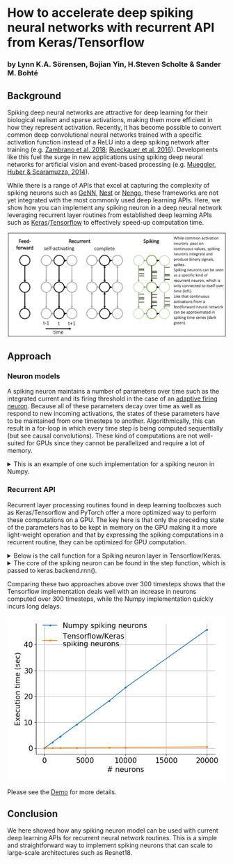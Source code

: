 # How to accelerate deep spiking neural networks with recurrent API from Keras/Tensorflow
### by Lynn K.A. Sörensen, Bojian Yin, H.Steven Scholte & Sander M. Bohté

## Background
Spiking deep neural networks are attractive for deep learning for their biological realism and sparse activations, making them more efficient in how they represent activation. Recently, it has become possible to convert common deep convolutional neural networks trained with a specific activation function instead of a ReLU into a deep spiking network after training (e.g. [Zambrano et al. 2018](https://www.frontiersin.org/articles/10.3389/fnins.2018.00987/full); [Rueckauer et al. 2016](https://arxiv.org/abs/1612.04052)). Developments like this fuel the surge in new applications using spiking deep neural networks for artificial vision and event-based processing (e.g. [Mueggler, Huber & Scaramuzza, 2014](https://ieeexplore.ieee.org/abstract/document/6942940)). 

While there is a range of APIs that excel at capturing the complexity of spiking neurons such as [GeNN](http://genn-team.github.io/genn/), [Nest](https://www.nest-simulator.org/) or [Nengo](https://www.nengo.ai/), these frameworks are not yet integrated with the most commonly used deep learning APIs. Here, we show how you can implement any spiking neuron in a deep neural network leveraging recurrent layer routines from established deep learning APIs such as [Keras](https://keras.io/)/[Tensorflow](https://www.tensorflow.org/) to effectively speed-up computation time. 

![alt text](https://github.com/lynnsoerensen/SpikingRecurrencyAPI/blob/master/Figure.png "Overview")

## Approach
### Neuron models

A spiking neuron maintains a number of parameters over time such as the integrated current and its firing threshold in the case of an [adaptive firing neuron](https://papers.nips.cc/paper/4698-efficient-spike-coding-with-multiplicative-adaptation-in-a-spike-response-model.pdf). Because all of these parameters decay over time as well as respond to new incoming activations, the states of these parameters have to be maintained from one timesteps to another. Algorithmically, this can result in a for-loop in which every time step is being computed sequentially (but see causal convolutions). These kind of computations are not well-suited for GPUs since they cannot be parallelized and require a lot of memory. 

<details><summary>This is an example of one such implementation for a spiking neuron in Numpy.</summary>
<p>
    
```python
class ASN:
    """ Adaptive spiking neuron class """
    def __init__(self, mf = 0.1, bias = 0):
        # Params of a spiking neuron
        # membrane filter
        self.tau_phi =2.5
        self.dPhi = np.exp(-1 / self.tau_phi)
        # threshold decay filter
        self.tau_gamma = 15.0
        self.dGamma = np.exp(-1 / self.tau_gamma)
        # refractory decay  filter
        self.tau_eta = 50.0
        self.dEta = np.exp(-1 / self.tau_eta)
        self.dBeta = self.dEta

        self.m_f = mf 
        self.theta0 = self.m_f  # Resting threshold

        self.S_bias = bias,
        self.S = self.S_bias  # filtered activation, initialized with bias
        self.S_dyn = 0
        self.theta =self.theta0  # Start value of thresehold
        self.theta_dyn = 0  # dynamic part of the threshold
        self.S_hat = 0  # refractory response, internal approximation

        self.I = 0
        self.spike = 0

    def update(self ,current ,spike_train = True):
        """inject current for one moment in time at once"""
        # Membrane filter
        if spike_train == True:
            self.I = self.I * self.dBeta + current
        else:
            self.I = current
        self.S_dyn =(1 - self.dPhi) * self.I + self.dPhi * self.S_dyn
        self.S = self.S_bias + self.S_dyn
        # Decay
        self.S_hat = self.S_hat * self.dEta
        
        # Spike?
        if self.S - self.S_hat > 0.5 * self.theta:
            self.spike = 1  # Code spike

            # Update refractory response
            self.S_hat = self.S_hat + self.theta

            # Update threshold
            self.theta_dyn = self.theta_dyn + self.m_f * self.theta  # adaptive part based on the paper

         else:
            self.spike = 0

        # Decay
        self.theta_dyn = self.theta_dyn * self.dGamma
        self.theta = self.theta0 + self.theta_dyn


    def call(self, input, spike_train=True, mf=0.1, bias=0):
        timesteps = input.shape[1]
        batch_size = input.shape[0]
        spikes = np.zeros(input.shape)

        for b in range(batch_size):
            self.__init__(mf=mf, bias=bias)
            for t in range(timesteps):  # loop over timesteps
                self.update(input[b, t, :], spike_train=spike_train)
                spikes[b, t, 0] = self.spike

        return spikes 
```
</p>
</details>

### Recurrent API
Recurrent layer processing routines found in deep learning toolboxes such as Keras/Tensorflow and PyTorch offer a more optimized way to perform these computations on a GPU. The key here is that only the preceding state of the parameters has to be kept in memory on the GPU making it a more light-weight operation and that by expressing the spiking computations in a recurrent routine, they can be optimized for GPU computation. 

<details><summary>Below is the call function for a Spiking neuron layer in Tensorflow/Keras.</summary>
<p>

```python
    def call(self, inputs, mask=None):

        batch_size = K.shape(inputs)[0]

        # Preallocate states
        I = tf.zeros((batch_size, self.units))
        S_dyn = tf.zeros((batch_size, self.units))  # dynamic part of the activation
        theta_dyn = tf.zeros((batch_size, self.units))  # dynamic part of the threshold
        S_hat = tf.zeros((batch_size, self.units))  # refractory response, internal approximation

        # Loop over all time points
        last_output, outputs, states = K.rnn(self.update,
                                             inputs,
                                             [I, theta_dyn, S_dyn, S_hat],
                                             unroll=False,
                                             input_length=K.int_shape(inputs)[1])

        return outputs
        
```
</p>
</details>


<details><summary>The core of the spiking neuron can be found in the step function, which is passed to keras.backend.rnn().</summary>
<p>
    
```python

    def update(self, current, states):
        """inject current for one moment in time at once"""
        # states: [I, theta_dyn, S_dyn, S_hat]

        I = states[0]
        theta_dyn = states[1]
        S_dyn = states[2]
        S_hat = states[3]

        theta = self.theta0 + theta_dyn

        # Apply dense weights
        current = tf.matmul(current, self.kernel)

        # Membrane filter
        if self.input_layer == True:  # in the case when the input to the neuron is already a current, e.g. pixel values
            I = current

        else:  # when the input is a spiking sequence
            I = I * self.dBeta + current

        # Membrane filter
        S_dyn = (1 - self.dPhi) * I + self.dPhi * S_dyn

        if self.use_bias:
            S = self.bias + S_dyn
        else:
            S = S_dyn

        # Decay
        S_hat = S_hat * self.dEta

        # Spike?
        spike = tf.cast(S - S_hat > 0.5 * theta, tf.float32)  # Code spike

        # Update refractory response
        S_hat = S_hat + tf.multiply(theta, spike)

        # Update threshold
        theta_dyn = theta_dyn + tf.multiply(tf.multiply(theta, spike), self.mf)

        # Decay
        theta_dyn = theta_dyn * self.dGamma

        if self.last_layer == True:
            out = self.activation(S * self.h)  # for the last layer give out the S instead of spikes
        else:
            out = spike * self.h  # if it is a spike scale by h

        return out, [I, theta_dyn, S_dyn, S_hat] 
```
</p>
</details>

Comparing these two approaches above over 300 timesteps shows that the Tensorflow implementation deals well with an increase in neurons computed over 300 timesteps, while the Numpy implementation quickly incurs long delays. 

![alt text](https://github.com/lynnsoerensen/SpikingRecurrencyAPI/blob/master/Performance.png "Performance comparison")

Please see the [Demo](https://github.com/lynnsoerensen/SpikingRecurrencyAPI/blob/master/Demo.py) for more details. 

## Conclusion

We here showed how any spiking neuron model can be used with current deep learning APIs for recurrent neural network routines. This is a simple and straightforward way to implement spiking neurons that can scale to large-scale architectures such as Resnet18. 
